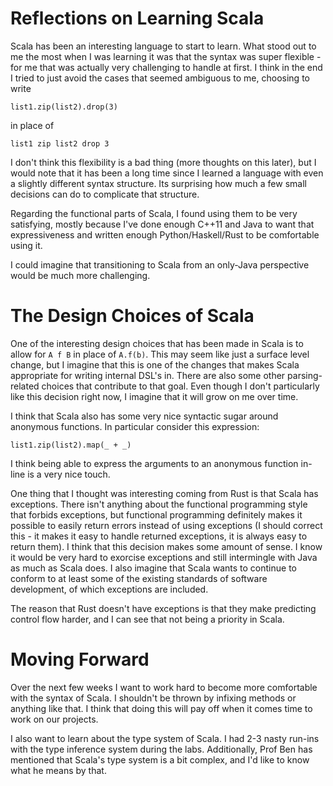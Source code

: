 # Reflections on Learning Scala

Scala has been an interesting language to start to learn. What stood out to me
the most when I was learning it was that the syntax was super flexible - for
me that was actually very challenging to handle at first. I think in the end I
tried to just avoid the cases that seemed ambiguous to me, choosing to write

```
list1.zip(list2).drop(3)
```

in place of

```
list1 zip list2 drop 3
```

I don't think this flexibility is a bad thing (more thoughts on this later),
but I would note that it has been a long time since I learned a language with
even a slightly different syntax structure. Its surprising how much a few small
decisions can do to complicate that structure.

Regarding the functional parts of Scala, I found using them to be very
satisfying, mostly because I've done enough C++11 and Java to want that
expressiveness and written enough Python/Haskell/Rust to be comfortable
using it.

I could imagine that transitioning to Scala from an only-Java perspective would
be much more challenging.

# The Design Choices of Scala

One of the interesting design choices that has been made in Scala is to allow
for `A f B` in place of `A.f(b)`. This may seem like just a surface level
change, but I imagine that this is one of the changes that makes Scala
appropriate for writing internal DSL's in. There are also some other
parsing-related choices that contribute to that goal. Even though I don't
particularly like this decision right now, I imagine that it will grow on me
over time.

I think that Scala also has some very nice syntactic sugar around anonymous
functions. In particular consider this expression:

```
list1.zip(list2).map(_ + _)
```

I think being able to express the arguments to an anonymous function in-line is
a very nice touch.

One thing that I thought was interesting coming from Rust is that Scala has
exceptions. There isn't anything about the functional programming style that
forbids exceptions, but functional programming definitely makes it possible to
easily return errors instead of using exceptions (I should correct this - it
makes it easy to handle returned exceptions, it is always easy to return them).
I think that this decision makes some amount of sense. I know it would be very
hard to exorcise exceptions and still intermingle with Java as much as Scala
does. I also imagine that Scala wants to continue to conform to at least some
of the existing standards of software development, of which exceptions are
included.

The reason that Rust doesn't have exceptions is that they make predicting
control flow harder, and I can see that not being a priority in Scala.

# Moving Forward

Over the next few weeks I want to work hard to become more comfortable with the
syntax of Scala. I shouldn't be thrown by infixing methods or anything like
that. I think that doing this will pay off when it comes time to work on our
projects.

I also want to learn about the type system of Scala. I had 2-3 nasty run-ins
with the type inference system during the labs. Additionally, Prof Ben has
mentioned that Scala's type system is a bit complex, and I'd like to know what
he means by that.
